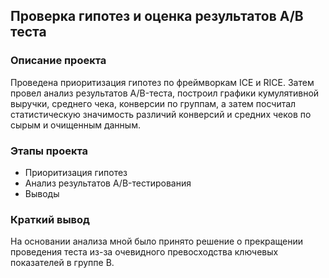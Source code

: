 ## Проверка гипотез и оценка результатов A/B теста
### Описание проекта
Проведена приоритизация гипотез по фреймворкам ICE и RICE. Затем провел анализ
результатов A/B-теста, построил графики кумулятивной выручки, среднего чека,
конверсии по группам, а затем посчитал статистическую значимость различий конверсий
и средних чеков по сырым и очищенным данным. 
### Этапы проекта
- Приоритизация гипотез
- Анализ результатов A/B-тестирования
- Выводы
### Краткий вывод
На основании анализа мной было принято решение о прекращении проведения теста из-за очевидного превосходства ключевых показателей в группе B.


